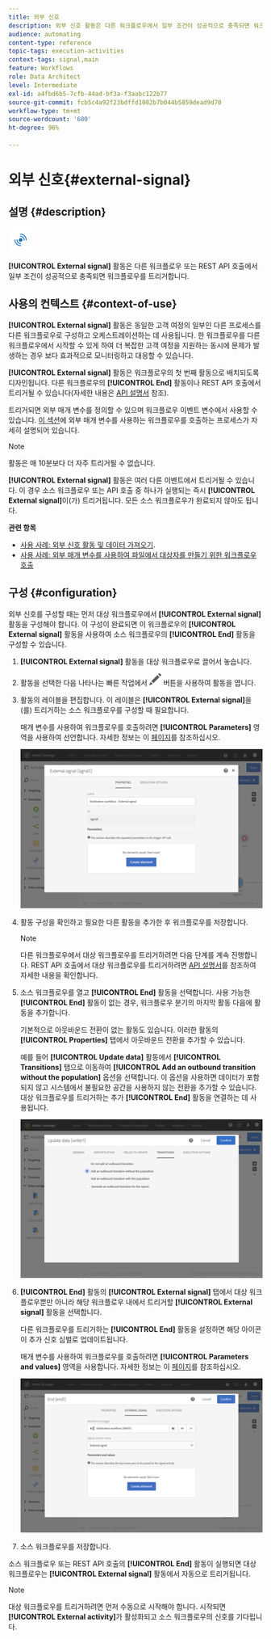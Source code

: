 ```yaml
---
title: 외부 신호
description: 외부 신호 활동은 다른 워크플로우에서 일부 조건이 성공적으로 충족되면 워크플로우를 트리거합니다.
audience: automating
content-type: reference
topic-tags: execution-activities
context-tags: signal,main
feature: Workflows
role: Data Architect
level: Intermediate
exl-id: a4fbd6b5-7cfb-44ad-bf3a-f3aabc122b77
source-git-commit: fcb5c4a92f23bdffd1082b7b044b5859dead9d70
workflow-type: tm+mt
source-wordcount: '600'
ht-degree: 96%

---
```


# 외부 신호{#external-signal}

## 설명 {#description}

![](assets/signal.png)

**[!UICONTROL External signal]** 활동은 다른 워크플로우 또는 REST API 호출에서 일부 조건이 성공적으로 충족되면 워크플로우를 트리거합니다.

## 사용의 컨텍스트 {#context-of-use}

**[!UICONTROL External signal]** 활동은 동일한 고객 여정의 일부인 다른 프로세스를 다른 워크플로우로 구성하고 오케스트레이션하는 데 사용됩니다. 한 워크플로우를 다른 워크플로우에서 시작할 수 있게 하여 더 복잡한 고객 여정을 지원하는 동시에 문제가 발생하는 경우 보다 효과적으로 모니터링하고 대응할 수 있습니다.

**[!UICONTROL External signal]** 활동은 워크플로우의 첫 번째 활동으로 배치되도록 디자인됩니다. 다른 워크플로우의 **[!UICONTROL End]** 활동이나 REST API 호출에서 트리거될 수 있습니다(자세한 내용은 [API 설명서](../../api/using/triggering-a-signal-activity.md) 참조).

트리거되면 외부 매개 변수를 정의할 수 있으며 워크플로우 이벤트 변수에서 사용할 수 있습니다. [이 섹션](../../automating/using/calling-a-workflow-with-external-parameters.md)에 외부 매개 변수를 사용하는 워크플로우를 호출하는 프로세스가 자세히 설명되어 있습니다.

>[!NOTE]
>
>활동은 매 10분보다 더 자주 트리거될 수 없습니다.

**[!UICONTROL External signal]** 활동은 여러 다른 이벤트에서 트리거될 수 있습니다. 이 경우 소스 워크플로우 또는 API 호출 중 하나가 실행되는 즉시 **[!UICONTROL External signal]**&#x200B;이(가) 트리거됩니다. 모든 소스 워크플로우가 완료되지 않아도 됩니다.

**관련 항목**

* [사용 사례: 외부 신호 활동 및 데이터 가져오기](../../automating/using/external-signal-data-import.md).
* [사용 사례: 외부 매개 변수를 사용하여 파일에서 대상자를 만들기 위한 워크플로우 호출](../../automating/using/use-case-calling-workflow.md)

## 구성 {#configuration}

외부 신호를 구성할 때는 먼저 대상 워크플로우에서 **[!UICONTROL External signal]** 활동을 구성해야 합니다. 이 구성이 완료되면 이 워크플로우의 **[!UICONTROL External signal]** 활동을 사용하여 소스 워크플로우의 **[!UICONTROL End]** 활동을 구성할 수 있습니다.

1. **[!UICONTROL External signal]** 활동을 대상 워크플로우로 끌어서 놓습니다.
1. 활동을 선택한 다음 나타나는 빠른 작업에서 ![](assets/edit_darkgrey-24px.png) 버튼을 사용하여 활동을 엽니다.
1. 활동의 레이블을 편집합니다. 이 레이블은 **[!UICONTROL External signal]**&#x200B;을(를) 트리거하는 소스 워크플로우를 구성할 때 필요합니다.

   매개 변수를 사용하여 워크플로우를 호출하려면 **[!UICONTROL Parameters]** 영역을 사용하여 선언합니다. 자세한 정보는 이 [페이지](../../automating/using/declaring-parameters-external-signal.md)를 참조하십시오.

   ![](assets/external_signal_configuration.png)

1. 활동 구성을 확인하고 필요한 다른 활동을 추가한 후 워크플로우를 저장합니다.

   >[!NOTE]
   >
   >다른 워크플로우에서 대상 워크플로우를 트리거하려면 다음 단계를 계속 진행합니다. REST API 호출에서 대상 워크플로우를 트리거하려면 [API 설명서](../../api/using/triggering-a-signal-activity.md)를 참조하여 자세한 내용을 확인합니다.

1. 소스 워크플로우를 열고 **[!UICONTROL End]** 활동을 선택합니다. 사용 가능한 **[!UICONTROL End]** 활동이 없는 경우, 워크플로우 분기의 마지막 활동 다음에 활동을 추가합니다.

   기본적으로 아웃바운드 전환이 없는 활동도 있습니다. 이러한 활동의 **[!UICONTROL Properties]** 탭에서 아웃바운드 전환을 추가할 수 있습니다.

   예를 들어 **[!UICONTROL Update data]** 활동에서 **[!UICONTROL Transitions]** 탭으로 이동하여 **[!UICONTROL Add an outbound transition without the population]** 옵션을 선택합니다. 이 옵션을 사용하면 데이터가 포함되지 않고 시스템에서 불필요한 공간을 사용하지 않는 전환을 추가할 수 있습니다. 대상 워크플로우를 트리거하는 추가 **[!UICONTROL End]** 활동을 연결하는 데 사용됩니다.

   ![](assets/external_signal_empty_transition.png)

1. **[!UICONTROL End]** 활동의 **[!UICONTROL External signal]** 탭에서 대상 워크플로우뿐만 아니라 해당 워크플로우 내에서 트리거할 **[!UICONTROL External signal]** 활동을 선택합니다.

   다른 워크플로우를 트리거하는 **[!UICONTROL End]** 활동을 설정하면 해당 아이콘이 추가 신호 심벌로 업데이트됩니다.

   매개 변수를 사용하여 워크플로우를 호출하려면 **[!UICONTROL Parameters and values]** 영역을 사용합니다. 자세한 정보는 이 [페이지](../../automating/using/defining-parameters-calling-workflow.md)를 참조하십시오.

   ![](assets/external_signal_end.png)

1. 소스 워크플로우를 저장합니다.

소스 워크플로우 또는 REST API 호출의 **[!UICONTROL End]** 활동이 실행되면 대상 워크플로우는 **[!UICONTROL External signal]** 활동에서 자동으로 트리거됩니다.

>[!NOTE]
>
>대상 워크플로우를 트리거하려면 먼저 수동으로 시작해야 합니다. 시작되면 **[!UICONTROL External activity]**&#x200B;가 활성화되고 소스 워크플로우의 신호를 기다립니다.
